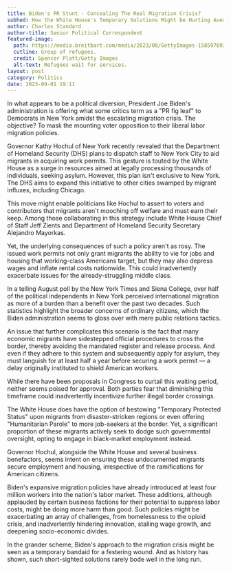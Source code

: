 ```yaml
---
title: Biden's PR Stunt - Concealing The Real Migration Crisis?
subhed: How the White House's Temporary Solutions Might be Hurting Average Americans
author: Charles Standard
author-title: Senior Political Correspondent
featured-image: 
  path: https://media.breitbart.com/media/2023/08/GettyImages-1585976931-640x480.jpg
  cutline: Group of refugees.
  credit: Spencer Platt/Getty Images
  alt-text: Refugees wait for services.
layout: post
category: Politics
date: 2023-09-01 19:11
---
```


In what appears to be a political diversion, President Joe Biden's administration is offering what some critics term as a "PR fig leaf" to Democrats in New York amidst the escalating migration crisis. The objective? To mask the mounting voter opposition to their liberal labor migration policies.

Governor Kathy Hochul of New York recently revealed that the Department of Homeland Security (DHS) plans to dispatch staff to New York City to aid migrants in acquiring work permits. This gesture is touted by the White House as a surge in resources aimed at legally processing thousands of individuals, seeking asylum. However, this plan isn't exclusive to New York. The DHS aims to expand this initiative to other cities swamped by migrant influxes, including Chicago.

This move might enable politicians like Hochul to assert to voters and contributors that migrants aren't mooching off welfare and must earn their keep. Among those collaborating in this strategy include White House Chief of Staff Jeff Zients and Department of Homeland Security Secretary Alejandro Mayorkas.

Yet, the underlying consequences of such a policy aren't as rosy. The issued work permits not only grant migrants the ability to vie for jobs and housing that working-class Americans target, but they may also depress wages and inflate rental costs nationwide. This could inadvertently exacerbate issues for the already-struggling middle class.

In a telling August poll by the New York Times and Siena College, over half of the political independents in New York perceived international migration as more of a burden than a benefit over the past two decades. Such statistics highlight the broader concerns of ordinary citizens, which the Biden administration seems to gloss over with mere public relations tactics.

An issue that further complicates this scenario is the fact that many economic migrants have sidestepped official procedures to cross the border, thereby avoiding the mandated register and release process. And even if they adhere to this system and subsequently apply for asylum, they must languish for at least half a year before securing a work permit — a delay originally instituted to shield American workers.

While there have been proposals in Congress to curtail this waiting period, neither seems poised for approval. Both parties fear that diminishing this timeframe could inadvertently incentivize further illegal border crossings.

The White House does have the option of bestowing "Temporary Protected Status" upon migrants from disaster-stricken regions or even offering "Humanitarian Parole" to more job-seekers at the border. Yet, a significant proportion of these migrants actively seek to dodge such governmental oversight, opting to engage in black-market employment instead.

Governor Hochul, alongside the White House and several business benefactors, seems intent on ensuring these undocumented migrants secure employment and housing, irrespective of the ramifications for American citizens. 

Biden's expansive migration policies have already introduced at least four million workers into the nation's labor market. These additions, although applauded by certain business factions for their potential to suppress labor costs, might be doing more harm than good. Such policies might be exacerbating an array of challenges, from homelessness to the opioid crisis, and inadvertently hindering innovation, stalling wage growth, and deepening socio-economic divides.

In the grander scheme, Biden's approach to the migration crisis might be seen as a temporary bandaid for a festering wound. And as history has shown, such short-sighted solutions rarely bode well in the long run.
